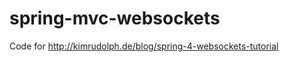 spring-mvc-websockets
===============

Code for http://kimrudolph.de/blog/spring-4-websockets-tutorial
